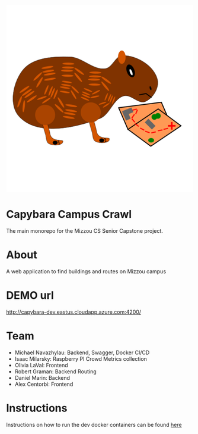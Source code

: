 ![plot](./logo.png)

# Capybara Campus Crawl
The main monorepo for the Mizzou CS Senior Capstone project.

# About
A web application to find buildings and routes on Mizzou campus

# DEMO url
http://capybara-dev.eastus.cloudapp.azure.com:4200/

# Team
- Michael Navazhylau: Backend, Swagger, Docker CI/CD
- Isaac Milarsky: Raspberry PI Crowd Metrics collection
- Olivia LaVal: Frontend
- Robert Graman: Backend Routing
- Daniel Marin: Backend
- Alex Centorbi: Frontend

# Instructions
Instructions on how to run the dev docker containers can be found [here](instructions.md)
